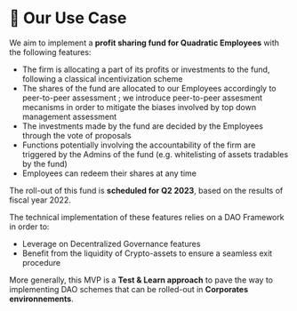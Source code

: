 # 🏦 Our Use Case

We aim to implement a **profit sharing fund for Quadratic Employees** with the following features:

* The firm is allocating a part of its profits or investments to the fund, following a classical incentivization scheme
* The shares of the fund are allocated to our Employees accordingly to peer-to-peer assessment ; we introduce peer-to-peer assesment mecanisms in order to mitigate the biases involved by top down management assessment
* The investments made by the fund are decided by the Employees through the vote of proposals&#x20;
* Functions potentially involving the accountability of the firm are triggered by the Admins of the fund (e.g. whitelisting of assets tradables by the fund)
* Employees can redeem their shares at any time

The roll-out of this fund is **scheduled for Q2 2023**, based on the results of fiscal year 2022.

The technical implementation of these features relies on a DAO Framework in order to:

* Leverage on Decentralized Governance features
* Benefit from the liquidity of Crypto-assets to ensure a seamless exit procedure

More generally, this MVP is a **Test  & Learn approach** to pave the way to implementing DAO schemes that can be rolled-out in **Corporates environnements**.
